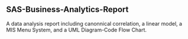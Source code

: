 ## SAS-Business-Analytics-Report
A data analysis report including canonnical correlation, a linear model, a MIS Menu System, and a UML Diagram-Code Flow Chart.
